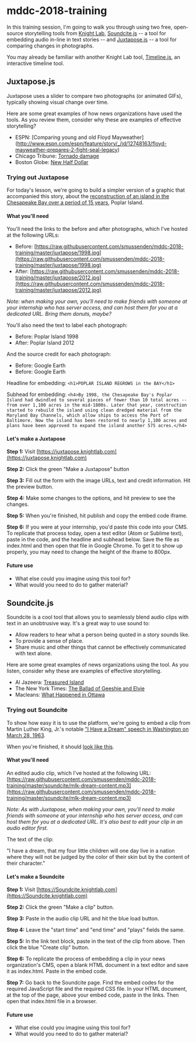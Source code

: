 # mddc-2018-training

In this training session, I'm going to walk you through using two free, open-source storytelling tools from [Knight Lab](https://knightlab.northwestern.edu/projects/), [Soundcite.js](https://juxtapose.knightlab.com/) -- a tool for embedding audio in-line in text stories -- and [Juxtapose.js](https://juxtapose.knightlab.com/) -- a tool for comparing changes in photographs.

You may already be familiar with another Knight Lab tool,  [Timeline.js](http://timeline.knightlab.com/), an interactive timeline tool.

## Juxtapose.js

Juxtapose uses a slider to compare two photographs (or animated GIFs), typically showing visual change over time.

Here are some great examples of how news organizations have used the tools. As you review them, consider why these are examples of effective storytelling?


* ESPN: [Comparing young and old Floyd Mayweather]
(http://www.espn.com/espn/feature/story/_/id/12748163/floyd-mayweather-prepares-2-fight-seal-legacy)
* Chicago Tribune: [Tornado damage](http://www.chicagotribune.com/chi-tornado-damage-washington-illinois-infographic-20141112-htmlstory.html)    
* Boston Globe: [New Half Dollar](http://www.bostonglobe.com/metro/2014/10/23/returning-jackie-kennedy-vision/t7TCSfcdkjcQNBBkdbuvEO/story.html)


### Trying out Juxtapose

For today's lesson, we're going to build a simpler version of a graphic that accompanied this story, about the [reconstruction of an island in the Chesapeake Bay over a period of 15 years](http://cnsmaryland.org/2015/02/12/maryland-island-once-diminished-reconstructed-with-dredged-material/), Poplar Island.

#### What you'll need

You'll need the links to the before and after photographs, which I've hosted at the following URLs:

* Before: [https://raw.githubusercontent.com/smussenden/mddc-2018-training/master/juxtapose/1998.jpg](https://raw.githubusercontent.com/smussenden/mddc-2018-training/master/juxtapose/1998.jpg)
* After: [https://raw.githubusercontent.com/smussenden/mddc-2018-training/master/juxtapose/2012.jpg](https://raw.githubusercontent.com/smussenden/mddc-2018-training/master/juxtapose/2012.jpg)

*Note: when making your own, you'll need to make friends with someone at your internship who has server access, and can host them for you at a dedicated URL.  Bring them donuts, maybe?*

You'll also need the text to label each photograph:

* Before: Poplar Island 1998
* After: Poplar Island 2012

And the source credit for each photograph:

* Before: Google Earth
* Before: Google Earth

Headline for embedding: `<h1>POPLAR ISLAND REGROWS in the BAY</h1>`

Subhead for embedding: `<h4>By 1998, the Chesapeake Bay's Poplar Island had dwindled to several pieces of fewer than 10 total acres -- from over 1,100 acres in the mid-1800s. Later that year, construction started to rebuild the island using clean dredged material from the Maryland Bay Channels, which allow ships to access the Port of Baltimore. Now the island has been restored to nearly 1,100 acres and plans have been approved to expand the island another 575 acres.</h4>`

#### Let's make a Juxtapose

**Step 1:** Visit [https://juxtapose.knightlab.com](https://juxtapose.knightlab.com)

**Step 2:** Click the green "Make a Juxtapose" button

**Step 3:** Fill out the form with the image URLs, text and credit information. Hit the preview button.

**Step 4:** Make some changes to the options, and hit preview to see the changes.

**Step 5:** When you're finished, hit publish and copy the embed code iframe.  

**Step 6:** If you were at your internship, you'd paste this code into your CMS.  To replicate that process today, open a text editor (Atom or Sublime text), paste in the code, and the headline and subhead below. Save the file as index.html and then open that file in Google Chrome.  To get it to show up properly, you may need to change the height of the iframe to 800px.  

#### Future use

* What else could you imagine using this tool for?
* What would you need to do to gather material?   


## Soundcite.js

Soundcite is a cool tool that allows you to seamlessly blend audio clips with text in an unobtrusive way.  It's a great way to use sound to:

* Allow readers to hear what a person being quoted in a story sounds like.
* To provide a sense of place.
* Share music and other things that cannot be effectively communicated with text alone.

Here are some great examples of news organizations using the tool.  As you listen, consider why these are examples of effective storytelling.

* Al Jazeera: [Treasured Island](http://projects.aljazeera.com/2014/tangier-island/)       
* The New York Times: [The Ballad of Geeshie and Elvie](https://www.nytimes.com/interactive/2014/04/13/magazine/blues.html)
* Macleans: [What Happened in Ottawa](http://www.macleans.ca/news/canada/interactive-timeline-what-happened-in-ottawa/)

### Trying out Soundcite

To show how easy it is to use the platform, we're going to embed a clip from Martin Luther King, Jr.'s notable ["I Have a Dream" speech in Washington on March 28, 1963](https://www.archives.gov/press/exhibits/mlk.html).

When you're finished, it should [look like this](http://cnsmaryland.org/interactives/spring-2018/mddc/soundcite/index.html).

#### What you'll need

An edited audio clip, which I've hosted at the following URL:
[https://raw.githubusercontent.com/smussenden/mddc-2018-training/master/soundcite/mlk-dream-content.mp3](https://raw.githubusercontent.com/smussenden/mddc-2018-training/master/soundcite/mlk-dream-content.mp3)

*Note: As with Juxtapose, when making your own, you'll need to make friends with someone at your internship who has server access, and can host them for you at a dedicated URL. It's also best to edit your clip in an audio editor first.*

The text of the clip:

"I have a dream, that my four little children will one day live in a nation where they will not be judged by the color of their skin but by the content of their character."

#### Let's make a Soundcite

**Step 1:** Visit [https://Soundcite.knightlab.com](https://Soundcite.knightlab.com)

**Step 2:** Click the green "Make a clip" button.

**Step 3:** Paste in the audio clip URL and hit the blue load button.

**Step 4:** Leave the "start time" and "end time" and "plays" fields the same.

**Step 5:** In the link text block, paste in the text of the clip from above. Then click the blue "Create clip" button.

**Step 6:** To replicate the process of embedding a clip in your news organization's CMS, open a blank HTML document in a text editor and save it as index.html. Paste in the embed code.  

**Step 7:** Go back to the Soundcite page. Find the embed codes for the required JavaScript file and the required CSS file. In your HTML document, at the top of the page, above your embed code, paste in the links. Then open that index.html file in a browser.     

#### Future use

* What else could you imagine using this tool for?
* What would you need to do to gather material?   
